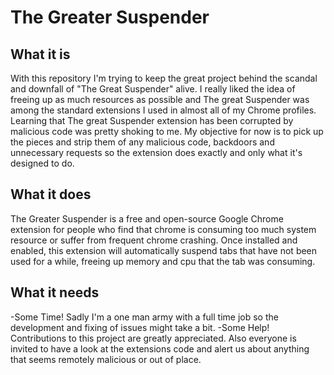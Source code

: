 # The Greater Suspender

## What it is
With this repository I'm trying to keep the great project behind the scandal and downfall of "The Great Suspender" alive.
I really liked the idea of freeing up as much resources as possible and The great Suspender was among the standard extensions I used in almost all of my Chrome profiles. Learning that The great Suspender extension has been corrupted by malicious code was pretty shoking to me. 
My objective for now is to pick up the pieces and strip them of any malicious code, backdoors and unnecessary requests so the extension does exactly and only what it's designed to do. 

## What it does
The Greater Suspender is a free and open-source Google Chrome extension for people who find that chrome is consuming too much system resource or suffer from frequent chrome crashing. Once installed and enabled, this extension will automatically suspend tabs that have not been used for a while, freeing up memory and cpu that the tab was consuming.

## What it needs
-Some Time!
Sadly I'm a one man army with a full time job so the development and fixing of issues might take a bit. 
-Some Help!
Contributions to this project are greatly appreciated. 
Also everyone is invited to have a look at the extensions code and alert us about anything that seems remotely malicious or out of place.   
